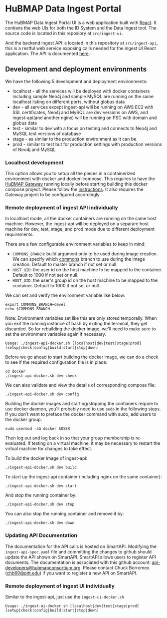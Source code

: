 # HuBMAP Data Ingest Portal

The HuBMAP Data Ingest Portal UI is a web application built with [React](https://reactjs.org/). It contians the web UIs for both the ID System and the Data Ingest tool. The source code is located in this reposiory at `src/ingest-ui`.   

And the backend ingest API is located in this repository at `src/ingest-api`, this is a restful web service exposing calls needed for the ingest UI React application.  The API is documented [here](https://smart-api.info/registry?q=5a6bea1158d2652743c7a201fdb1c44d).

## Development and deployment environments

We have the following 5 development and deployment environments:

* localhost - all the services will be deployed with docker containers including sample Neo4j and sample MySQL are running on the same localhost listing on different ports, without globus data
* dev - all services except ingest-api will be running on AWS EC2 with SSL certificates, Neo4j and MySQL are dev versions on AWS, and ingest-api(and another nginx) will be running on PSC with domain and globus data
* test - similar to dev with a focus on testing and connects to Neo4j and MySQL test versions of database
* stage - as similar to the production environment as it can be.
* prod - similar to test but for production settings with production versions of Neo4j and MySQL

### Localhost development

This option allows you to setup all the pieces in a containerized environment with docker and docker-compose. This requires to have the [HuBMAP Gateway](https://github.com/hubmapconsortium/gateway) running locally before starting building this docker compose project. Please follow the [instructions](https://github.com/hubmapconsortium/gateway#workflow-of-setting-up-multiple-hubmap-docker-compose-projects). It also requires the Gateway project to be configured accordingly.

### Remote deployment of ingest API individually

In localhost mode, all the docker containers are running on the same host machine. However, the ingest-api will be deployed on a separare host machine for dev, test, stage, and prod mode due to different deployment requirements. 

There are a few configurable environment variables to keep in mind:

- `COMMONS_BRANCH`: build argument only to be used during image creation. We can specify which [commons](https://github.com/hubmapconsortium/commons) branch to use during the image creation. Default to master branch if not set or null.
- `HOST_UID`: the user id on the host machine to be mapped to the container. Default to 1000 if not set or null.
- `HOST_GID`: the user's group id on the host machine to be mapped to the container. Default to 1000 if not set or null.

We can set and verify the environment variable like below:

````
export COMMONS_BRANCH=devel
echo $COMMONS_BRANCH
````

Note: Environment variables set like this are only stored temporally. When you exit the running instance of bash by exiting the terminal, they get discarded. So for rebuilding the docker image, we'll need to make sure to set the environment variables again if necessary.

````
Usage: ./ingest-api-docker.sh [localhost|dev|test|stage|prod] [setup|check|config|build|start|stop|down]
````

Before we go ahead to start building the docker image, we can do a check to see if the required configuration file is in place:

````
cd docker
./ingest-api-docker.sh dev check
````

We can also validate and view the details of corresponding compose file:

````
./ingest-api-docker.sh dev config
````

Building the docker images and starting/stopping the contianers require to use docker daemon, you'll probably need to use `sudo` in the following steps. If you don’t want to preface the docker command with sudo, add users to the docker group:

````
sudo usermod -aG docker $USER
````

Then log out and log back in so that your group membership is re-evaluated. If testing on a virtual machine, it may be necessary to restart the virtual machine for changes to take effect.

To build the docker image of ingest-api:

````
./ingest-api-docker.sh dev build
````

To start up the ingest-api container (including nginx on the same container):

````
./ingest-api-docker.sh dev start
````

And stop the running container by:

````
./ingest-api-docker.sh dev stop
````

You can also stop the running container and remove it by:

````
./ingest-api-docker.sh dev down
````

### Updating API Documentation

The documentation for the API calls is hosted on SmartAPI.  Modifying the `ingest-api-spec.yaml` file and commititng the changes to github should update the API shown on SmartAPI.  SmartAPI allows users to register API documents.  The documentation is associated with this github account: api-developers@hubmapconsortium.org. Please contact Chuck Borromeo (chb69@pitt.edu) if you want to register a new API on SmartAPI.

### Remote deployment of ingest UI individually

Similar to the ingest-api, just use the `ingest-ui-docker.sh`

````
Usage: ./ingest-ui-docker.sh [localhost|dev|test|stage|prod] [setup|check|config|build|start|stop|down]
````
